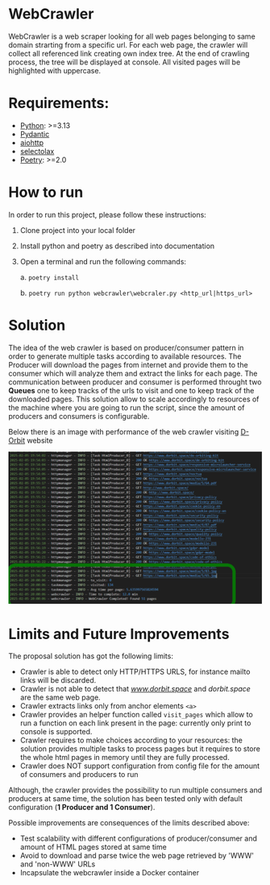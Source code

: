 # WebCrawler
WebCrawler is a web scraper looking for all web pages belonging to same domain strarting from a specific url.
For each web page, the crawler will collect all referenced link creating own index tree. At the end of 
crawling process, the tree will be displayed at console. All visited pages will be highlighted with uppercase.

# Requirements:

* [Python](https://www.python.org/): >=3.13
* [Pydantic](https://docs.pydantic.dev/latest/)
* [aiohttp](https://docs.aiohttp.org/en/stable/)
* [selectolax](https://selectolax.readthedocs.io/en/latest/parser.html)
* [Poetry](https://python-poetry.org/): >=2.0

# How to run
In order to run this project, please follow these instructions:

1. Clone project into your local folder
2. Install python and poetry as described into documentation 
3. Open a terminal and run the following commands:

    a. `poetry install`

    b. `poetry run python webcrawler\webcraler.py <http_url|https_url>`

 
# Solution
The idea of the web crawler is based on producer/consumer pattern in order to generate multiple tasks according to available resources.
The Producer will download the pages from internet and provide them to the consumer which will analyze them and extract the links for each page. 
The communication between producer and consumer is performed throught two **Queues** one to keep tracks of the urls to visit and one to keep track of the downloaded pages.
This solution allow to scale accordingly to resources of the machine where you are going to run the script, since the amount of producers and consumers is configurable.

Below there is an image with performance of the web crawler visiting [D-Orbit](https://www.dorbit.space/) website


![Performance on D-Orbit Website](./docs/Report.PNG)

# Limits and Future Improvements
The proposal solution has got the following limits:

* Crawler is able to detect only HTTP/HTTPS URLS, for instance mailto links will be discarded.
* Crawler is not able to detect that *www.dorbit.space* and *dorbit.space* are the same web page.  
* Crawler extracts links only from anchor elements `<a>`
* Crawler provides an helper function called `visit_pages` which allow to run a function on each link present in the page: currently only print to console is supported. 
* Crawler requires to make choices according to your resources: the solution provides multiple tasks to process pages but it requires to store the whole html pages in memory until they are fully processed.
* Crawler does NOT support configuration from config file for the amount of consumers and producers to run

Although, the crawler provides the possibility to run multiple consumers and producers at same time, the solution has been tested only with default configuration (**1 Producer and 1 Consumer**). 

Possible improvements are consequences of the limits described above:

* Test scalability with different configurations of producer/consumer and amount of HTML pages stored at same time
* Avoid to download and parse twice the web page retrieved by 'WWW' and 'non-WWW' URLs
* Incapsulate the webcrawler inside a Docker container